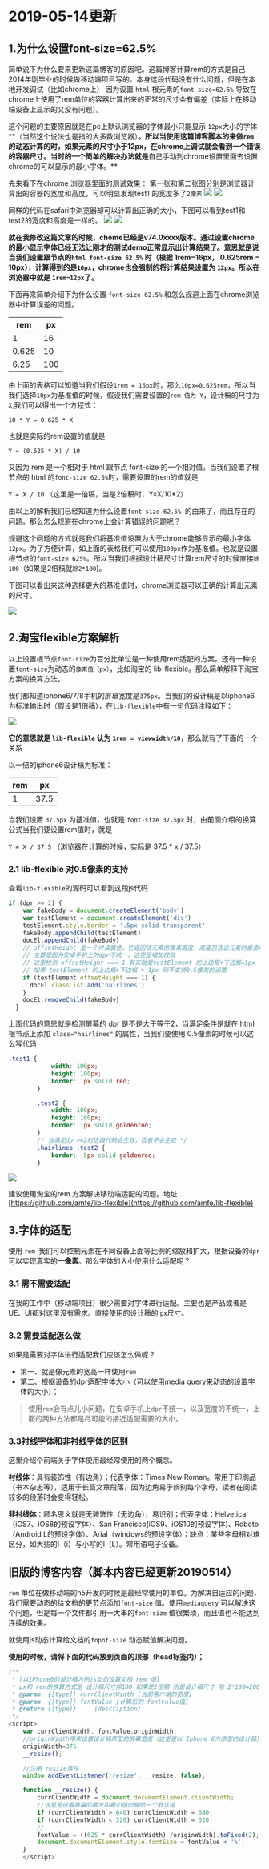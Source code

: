 # 2019-05-14更新

## 1.为什么设置font-size=62.5%
简单说下为什么要来更新这篇博客的原因吧。这篇博客计算rem的方式是自己2014年刚毕业的时候做移动端项目写的。本身这段代码没有什么问题，但是在本地开发调试（比如chrome上） 因为设置 `html` 根元素的`font-size=62.5%` 导致在chrome上使用了rem单位的容器计算出来的正常的尺寸会有偏差（实际上在移动端设备上显示的又没有问题）。

这个问题的主要原因就是在pc上默认浏览器的字体最小只能显示 `12px`大小的字体**（当然这个说法也是指的大多数浏览器）**。所以当使用这篇博客脚本的来做`rem `的动态计算的时，如果元素的尺寸小于12px，在chrome上调试就会看到一个错误的容器尺寸。当时的一个简单的解决办法就是**自己手动到chrome设置里面去设置chrome的可以显示的最小字体。**

先来看下在chrome 浏览器里面的测试效果： 第一张和第二张图分别是浏览器计算出的容器的宽度和高度，可以明显发现test1 的宽度多了`2像素`
![](https://ws3.sinaimg.cn/large/006tNc79ly1g30p3yle9cj326e08st94.jpg)
![](https://ws3.sinaimg.cn/large/006tNc79ly1g30p3t27afj329e0940ta.jpg)

同样的代码在safari中浏览器却可以计算出正确的大小，下图可以看到test1和test2的宽度和高度是一样的。
![](https://ws1.sinaimg.cn/large/006tNc79ly1g30pq51xe1j31xe0c4jtz.jpg)
![](https://ws3.sinaimg.cn/large/006tNc79ly1g30p8eqimtj32ds0iawhu.jpg)

**就在我修改这篇文章的时候，chome已经是v74.0xxxx版本。通过设置chrome的最小显示字体已经无法让刚才的测试demo正常显示出计算结果了。意思就是说当我们设置跟节点的`html font-size 62.5%` 时（根据 1rem=16px， 0.625rem = 10px），计算得到的是`10px`，chrome也会强制的将计算结果设置为 `12px`。所以在浏览器中就是 `1rem=12px`了。**

下面再来简单介绍下为什么设置 `font-size 62.5%` 和怎么规避上面在chrome浏览器中计算误差的问题。

| rem | px |
| --- | --- |
| 1 | 16 |
| 0.625 | 10 |
| 6.25 | 100 |

由上面的表格可以知道当我们假设`1rem = 16px`时，那么`10px=0.625rem`，所以当我们选择`10px`为基准值的时候，假设我们需要设置的`rem 值为 Y`，设计稿的尺寸为 `X`,我们可以得出一个方程式：

`10 * Y = 0.625 * X`

也就是实际的rem设置的值就是

`Y = (0.625 * X) / 10 `

又因为 rem 是一个相对于 html 跟节点 font-size 的一个相对值。当我们设置了根节点的 html 的`font-size 62.5%`时，需要设置的rem的值就是

`Y = X / 10` （这里是一倍稿，当是2倍稿时，Y=X/10*2）

由以上的解析我们已经知道为什么设置`font-size 62.5% `的由来了，而且存在的问题。那么怎么规避在chrome上会计算错误的问题呢？

规避这个问题的方式就是我们将基准值设置为大于chrome能够显示的最小字体 `12px`。为了方便计算，如上面的表格我们可以使用`100px`作为基准值。也就是设置根节点的`font-size 625%`。所以当我们根据设计稿尺寸计算rem尺寸的时候直接`除100`（如果是2倍稿就`除2*100`)。

下图可以看出来这种选择更大的基准值时，chrome浏览器可以正确的计算出元素的尺寸。

![](https://ws2.sinaimg.cn/large/006tNc79ly1g30y89dloxj323m0c2jrz.jpg)


## 2.淘宝flexible方案解析
以上设置根节点`font-size`为百分比单位是一种使用rem适配的方案。还有一种设置`font-size`为动态的`像素值（px）`，比如淘宝的 lib-flexible。那么简单解释下淘宝方案的换算方法。

我们都知道iphone6/7/8手机的屏幕宽度是`375px`。当我们的设计稿是以iphone6为标准输出时（假设是1倍稿），在`lib-flexible`中有一句代码注释如下：

![](https://ws1.sinaimg.cn/large/006tNc79ly1g3133yz3cjj30yo07uglq.jpg)

**它的意思就是 `lib-flexible` 认为 `1rem = viewwidth/10`**，那么就有了下面的一个关系：

以一倍的iphone6设计稿为标准：

| rem  | px |
| --- | --- |
| 1 | 37.5 |

当我们设置 `37.5px` 为基准值，也就是 `font-size 37.5px` 时，由前面介绍的换算公式当我们要设置rem值时，就是

`Y = X / 37.5` （浏览器在计算的时候，实际是 37.5 * x / 37.5）

### 2.1 lib-flexible 对0.5像素的支持

查看`lib-flexible`的源码可以看到这段js代码

```javascript
if (dpr >= 2) {
    var fakeBody = document.createElement('body')
    var testElement = document.createElement('div')
    testElement.style.border = '.5px solid transparent'
    fakeBody.appendChild(testElement)
    docEl.appendChild(fakeBody)
    // offsetHeight 是一个只读属性，它返回该元素的像素高度，高度包含该元素的垂直内边距和边框，且是一个整数。
    // 主要是因为安卓手机上的dpr不统一，这里是增加校验
    // 这里检测 offsetHeight === 1 其实就是testElement 的上边框+下边框=1px
    // 如果 testElement 的上边框+下边框 > 1px 则不支持0.5像素的设置
    if (testElement.offsetHeight === 1) {
      docEl.classList.add('hairlines')
    }
    docEl.removeChild(fakeBody)
  }
```

上面代码的意思就是检测屏幕的 dpr 是不是大于等于2，当满足条件是就在 html 根节点上添加 `class="hairlines"` 的属性，当我们要使用 0.5像素的时候可以这么写代码

```css
.test1 {
            width: 100px;
            height: 100px;
            border: 1px solid red;
        }

        .test2 {
            width: 100px;
            height: 100px;
            border: 1px solid goldenrod;
        }
        /* 当满足dpr>=2时这段代码会生效，否者不会生效 */
        .hairlines .test2 {
            border: .5px solid goldenrod;
        }
```
![](https://ws3.sinaimg.cn/large/006tNc79ly1g313t7sh85j31vl0u00ut.jpg)

建议使用淘宝的rem 方案解决移动端适配的问题。地址：[https://github.com/amfe/lib-flexible](https://github.com/amfe/lib-flexible)

## 3.字体的适配
使用 `rem `我们可以控制元素在不同设备上面等比例的缩放和扩大，根据设备的`dpr`可以实现真实的**一像素**。那么字体的大小使用什么适配呢？

### 3.1 需不需要适配

在我的工作中（移动端项目）很少需要对字体进行适配。主要也是产品或者是UE、UI都对这里没有需求。直接使用的设计稿的 `px`尺寸。

### 3.2 需要适配怎么做
如果是需要对字体进行适配我们应该怎么做呢？

* 第一、就是像元素的宽高一样使用`rem`
* 第二、根据设备的dpr适配字体大小（可以使用media query来动态的设置字体的大小）；

> 使用`rem`会有点儿小问题，在安卓手机上`dpr`不统一，以及宽度的不统一，上面的两种方法都是尽可能的接近适配需要的大小。

### 3.3衬线字体和非衬线字体的区别
这里介绍个前端关于字体使用最经常使用的两个概念。

**衬线体**：具有装饰性（有边角）；代表字体：Times New Roman。常用于印刷品（书本杂志等），适用于长篇文章段落，因为边角易于辨别每个字母，读者在阅读较多的段落时会变得轻松。

**非衬线体**：顾名思义就是无装饰性（无边角），易识别；代表字体：Helvetica （iOS7、iOS8的预设字体）、San Francisco(iOS9、iOS10的预设字体)、Roboto（Android L的预设字体）、Arial（windows的预设字体）；缺点：某些字母相对难区分，如大些的I（i）与小写的l（L）。常用语电子设备。


## 旧版的博客内容（脚本内容已经更新20190514）

`rem` 单位在做移动端的h5开发的时候是最经常使用的单位。为解决自适应的问题，我们需要动态的给文档的更节点添加`font-size` 值。使用`mediaquery` 可以解决这个问题，但是每一个文件都引用一大串的`font-size` 值很繁琐，而且值也不能达到连续的效果。

就使用js动态计算给文档的`fopnt-size`  动态赋值解决问题。

**使用的时候，请将下面的代码放到页面的顶部（head标签内）；**
```javascript
/**
 * [以iPhone6的设计稿为例js动态设置文档 rem 值]
 * px和 rem的换算方式是 设计稿尺寸除100 如果是2倍稿 则是设计稿尺寸 除 2*100=200 3倍稿尺寸可以类推。
 * @param  {[type]} currClientWidth [当前客户端的宽度]
 * @param  {[type]} fontValue [计算后的 fontvalue值]
 * @return {[type]}     [description]
 */
<script>
    var currClientWidth, fontValue,originWidth;
    //originWidth用来设置设计稿原型的屏幕宽度（这里是以 Iphone 6为原型的设计稿）
    originWidth=375;
    __resize();

	//注册 resize事件
    window.addEventListener('resize', __resize, false);

    function __resize() {
        currClientWidth = document.documentElement.clientWidth;
        //这里是设置屏幕的最大和最小值时候给一个默认值
        if (currClientWidth > 640) currClientWidth = 640;
        if (currClientWidth < 320) currClientWidth = 320;
        //
        fontValue = ((625 * currClientWidth) /originWidth).toFixed(2);
        document.documentElement.style.fontSize = fontValue + '%';
    }
    </script>
```
